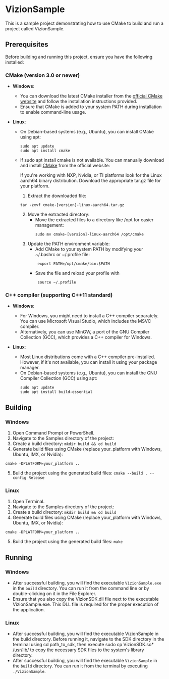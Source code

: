 # VizionSample

This is a sample project demonstrating how to use CMake to build and run a project called VizionSample.

## Prerequisites

Before building and running this project, ensure you have the following installed:

### CMake (version 3.0 or newer)
- **Windows**: 
  - You can download the latest CMake installer from the [official CMake website](https://cmake.org/download/) and follow the installation instructions provided.
  - Ensure that CMake is added to your system PATH during installation to enable command-line usage.

- **Linux**: 
  - On Debian-based systems (e.g., Ubuntu), you can install CMake using apt:
    ```
    sudo apt update
    sudo apt install cmake
    ```
  - If sudo apt install cmake is not available. You can manually download and install [CMake](https://cmake.org/download/) from the official website:

    If you're working with NXP, Nvidia, or TI platforms  look for the Linux aarch64 binary distribution. Download the appropriate tar.gz file for your platform.
    1. Extract the downloaded file:
    ```
    tar -zxvf cmake-[version]-linux-aarch64.tar.gz
    ```
    2. Move the extracted directory:
       - Move the extracted files to a directory like /opt for easier management:
         ```
         sudo mv cmake-[version]-linux-aarch64 /opt/cmake
         ```
    3. Update the PATH environment variable:
       - Add CMake to your system PATH by modifying your ~/.bashrc or ~/.profile file:
         ```
          export PATH=/opt/cmake/bin:$PATH
         ```
        - Save the file and reload your profile with
          ```
           source ~/.profile
          ```
### C++ compiler (supporting C++11 standard)

- **Windows**: 
  - For Windows, you might need to install a C++ compiler separately. You can use Microsoft Visual Studio, which includes the MSVC compiler.
  - Alternatively, you can use MinGW, a port of the GNU Compiler Collection (GCC), which provides a C++ compiler for Windows.

- **Linux**: 
  - Most Linux distributions come with a C++ compiler pre-installed. However, if it's not available, you can install it using your package manager.
  - On Debian-based systems (e.g., Ubuntu), you can install the GNU Compiler Collection (GCC) using apt:
    ```
    sudo apt update
    sudo apt install build-essential
    ```
## Building

### Windows

1. Open Command Prompt or PowerShell.
2. Navigate to the Samples directory of the project:
3. Create a build directory: `mkdir build && cd build`
4. Generate build files using CMake (replace your_platform with Windows, Ubuntu, IMX, or Nvidia):
  ```
  cmake -DPLATFORM=your_platform ..

  ```
5. Build the project using the generated build files: `cmake --build . --config Release`

### Linux

1. Open Terminal.
2. Navigate to the Samples directory of the project:
3. Create a build directory: `mkdir build && cd build`
4. Generate build files using CMake (replace your_platform with Windows, Ubuntu, IMX, or Nvidia):
  ```
  cmake -DPLATFORM=your_platform ..
  ```
5. Build the project using the generated build files: `make`

## Running

### Windows

- After successful building, you will find the executable `VizionSample.exe` in the `build` directory. You can run it from the command line or by double-clicking on it in the File Explorer.
- Ensure that you also copy the VizionSDK.dll file next to the executable VizionSample.exe. This DLL file is required for the proper execution of the application.

### Linux

- After successful building, you will find the executable VizionSample in the build directory. Before running it, navigate to the SDK directory in the terminal using cd path_to_sdk, then execute sudo cp VizionSDK.so* /usr/lib/ to copy the necessary SDK files to the system's library directory.
- After successful building, you will find the executable `VizionSample` in the `build` directory. You can run it from the terminal by executing `./VizionSample`.

